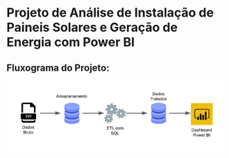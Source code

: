 # Projeto de Análise de Instalação de Paineis Solares e Geração de Energia com Power BI

## Fluxograma do Projeto:

<img src='./img/workflow/workflow.png' width=500>